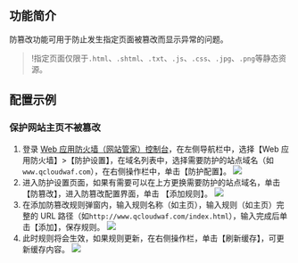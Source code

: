 ## 功能简介
防篡改功能可用于防止发生指定页面被篡改而显示异常的问题。
>!指定页面仅限于`.html`、`.shtml`、`.txt`、`.js`、`.css`、`.jpg`、`.png`等静态资源。
## 配置示例 
### 保护网站主页不被篡改
1. 登录 [Web 应用防火墙（网站管家）控制台](https://console.cloud.tencent.com/guanjia)，在左侧导航栏中，选择【Web 应用防火墙】>【防护设置】，在域名列表中，选择需要防护的站点域名（如`www.qcloudwaf.com`），在右侧操作栏中，单击【防护配置】。
![](https://main.qcloudimg.com/raw/3375ead5a5d78b5b498944234c34bf20.png)
2. 进入防护设置页面，如果有需要可以在上方更换需要防护的站点域名，单击【防篡改】，进入防篡改配置界面，单击 【添加规则】。
 ![](https://main.qcloudimg.com/raw/20d05837e09e97673c254a32c7bf4fa3.png)
3. 在添加防篡改规则弹窗内，输入规则名称（如主页），输入规则（如主页）完整的 URL 路径（如`http://www.qcloudwaf.com/index.html`），输入完成后单击【添加】，保存规则。
 ![](https://main.qcloudimg.com/raw/7843d55aaec679d5bf83b6f42f29c54c.png)
4. 此时规则将会生效，如果规则更新，在右侧操作栏，单击【刷新缓存】，可更新缓存内容。
 ![](https://main.qcloudimg.com/raw/f76edde165f01f5e332268505330a763.png)
